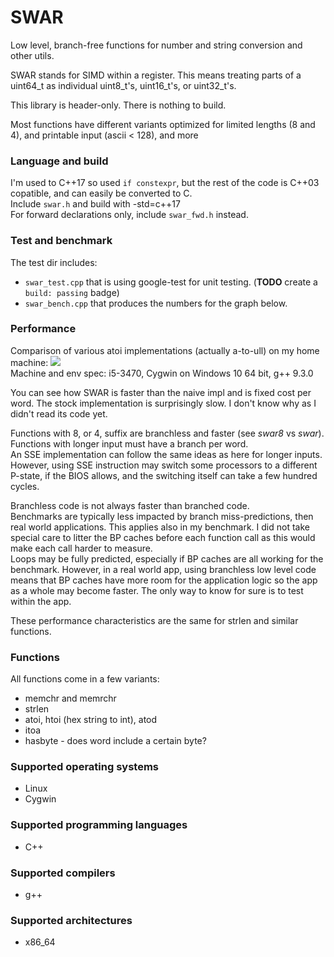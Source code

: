 # SWAR
Low level, branch-free functions for number and string conversion and other utils.

SWAR stands for SIMD within a register. This means treating parts of a uint64_t as individual uint8_t's, uint16_t's, or uint32_t's.

This library is header-only. There is nothing to build.

Most functions have different variants optimized for limited lengths (8 and 4), and printable input (ascii < 128), and more

### Language and build

I'm used to C++17 so used `if constexpr`, but the rest of the code is C++03 copatible, and can easily be converted to C.<br>
Include `swar.h` and build with -std=c++17<br>
For forward declarations only, include `swar_fwd.h` instead.

### Test and benchmark

The test dir includes:
- `swar_test.cpp` that is using google-test for unit testing. (**TODO** create a `build: passing` badge)<br>
- `swar_bench.cpp` that produces the numbers for the graph below.<br>

### Performance

Comparison of various atoi implementations (actually a-to-ull) on my home machine:
<img src="https://lh3.googleusercontent.com/KeHaQM5RM2_hS6Gf8MEtRlV4EgVwnJBqLnxMinczB67XUaR8wXyriYNrqY4ukYBE0aGNQ4TDA31f1MIP57j4r78zmeYk3OAqFySu2yfHQClDhxMnm86ACtUVI6EQSGX7aF0HgTYD3Cg=w2400"><br>
Machine and env spec: i5-3470, Cygwin on Windows 10 64 bit, g++ 9.3.0

You can see how SWAR is faster than the naive impl and is fixed cost per word. The stock implementation is surprisingly slow. I don't know why as I didn't read its code yet.

Functions with 8, or 4, suffix are branchless and faster (see *swar8* vs *swar*). Functions with longer input must have a branch per word.<br>
An SSE implementation can follow the same ideas as here for longer inputs. However, using SSE instruction may switch some processors to a different P-state, if the BIOS allows, and the switching itself can take a few hundred cycles.

Branchless code is not always faster than branched code.<br>
Benchmarks are typically less impacted by branch miss-predictions, then real world applications. This applies also in my benchmark. I did not take special care to litter the BP caches before each function call as this would make each call harder to measure.<br>
Loops may be fully predicted, especially if BP caches are all working for the benchmark. However, in a real world app, using branchless low level code means that BP caches have more room for the application logic so the app as a whole may become faster. The only way to know for sure is to test within the app.

These performance characteristics are the same for strlen and similar functions.

### Functions
All functions come in a few variants:
* memchr and memrchr
* strlen
* atoi, htoi (hex string to int), atod
* itoa
* hasbyte - does word include a certain byte?

### Supported operating systems
* Linux
* Cygwin

### Supported programming languages
* C++

### Supported compilers
* g++

### Supported architectures
* x86_64

